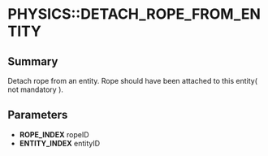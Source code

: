 # PHYSICS::DETACH_ROPE_FROM_ENTITY

## Summary
Detach rope from an entity. Rope should have been attached to this entity( not mandatory ).

## Parameters
* **ROPE_INDEX** ropeID
* **ENTITY_INDEX** entityID